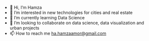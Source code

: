 - 👋 Hi, I’m Hamza
- 👀 I’m interested in new technologies for cities and real estate
- 🌱 I’m currently learning Data Science
- 💞️ I’m looking to collaborate on data science, data visualization and urban projects
- 📫 How to reach me ha.hamzaamor@gmail.com
